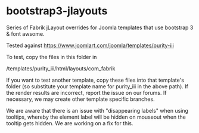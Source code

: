 # bootstrap3-jlayouts
Series of Fabrik jLayout overrides for Joomla templates that use bootstrap 3 &amp; font awsome.

Tested against https://www.joomlart.com/joomla/templates/purity-iii

To test, copy the files in this folder in 

/templates/purity_iii/html/layouts/com_fabrik

If you want to test another template, copy these files into that template's folder (so substitute your template name for purity_iii in the above path).  If the render results are incorrect, report the issue on our forums.  If necessary, we may create other template specific branches.

We are aware that there is an issue with "disappearing labels" when using tooltips, whereby the element label will be hidden on mouseout when the tooltip gets hidden.  We are working on a fix for this.
